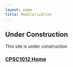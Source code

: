```yaml
---
layout: page
title: Modularization
---
```



## Under Construction
This site is under construction

### [CPSC1012 Home](../)
